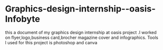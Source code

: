 # Graphics-design-internship--oasis-Infobyte
this a document of my graphics design  internship at oasis project .I worked on flyer,logo,business card,brocher magazine cover and infographics. Tools I used for this project is photoshop and canva 
